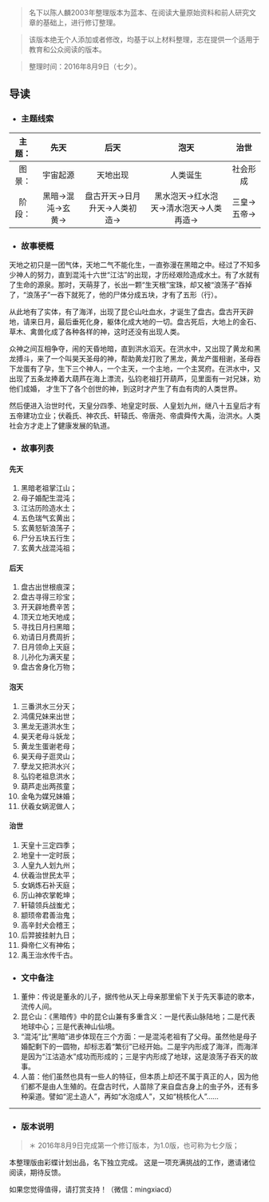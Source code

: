 > 名下以陈人麟2003年整理版本为蓝本、在阅读大量原始资料和前人研究文章的基础上，进行修订整理。

> 该版本绝无个人添加或者修改，均基于以上材料整理，志在提供一个适用于教育和公众阅读的版本。

> 整理时间：2016年8月9日（七夕）。

## 导读

* ### 主题线索

|主题：| 先天               | 后天           | 泡天  |  治世  |
|:------------------:|:------------------:|:-------------:|:-----:|:-----:|
|图景：|    宇宙起源          |  天地出现      |   人类诞生  |  社会形成  |
|阶段：| 黑暗->混沌->玄黄->  | 盘古开天->日月升天->人类初造->  | 黑水泡天->红水泡天->清水泡天->人类再造-> | 三皇->五帝->

* ### 故事梗概

天地之初只是一团气体，天地二气不能化生，一直弥漫在黑暗之中。经过了不知多少神人的努力，直到混沌十六世“江沽”的出现，才历经艰险造成水土。有了水就有了生命的源泉。那时，天萌芽了，长出一颗“生天根”宝珠，却又被“浪荡子”吞掉了，“浪荡子”一吞下就死了，他的尸体分成五块，才有了五形（行）。

从此地有了实体，有了海洋，出现了昆仑山吐血水，才诞生了盘古。盘古开天辟地，请来日月，最后垂死化身，躯体化成大地的一切。盘古死后，大地上的金石、草木、禽兽化成了各种各样的神，这时还没有出现人类。

众神之间互相争夺，闹的天昏地暗，直到洪水滔天。在洪水中，又出现了黄龙和黑龙搏斗，来了一个叫昊天圣母的神，帮助黄龙打败了黑龙，黄龙产蛋相谢，圣母吞下龙蛋有了孕，生下三个神人，一个主天，一个主地，一个主冥府。在洪水中，又出现了五条龙捧着大葫芦在海上漂流，弘钧老祖打开葫芦，见里面有一对兄妹，劝他们成婚， 才生下了各个创世的神，到这时才产生了有血有肉的人类世界。

然后便进入治世时代，天皇分四季、地皇定时辰、人皇划九州，继八十五皇后才有五帝建功立业；伏羲氏、神农氏、轩辕氏、帝唐尧、帝虞舜传大禹，治洪水。人类社会方才走上了健康发展的轨道。

* ### 故事列表

 #### 先天
 1. 黑暗老祖掌江山；
 2. 母子婚配生混沌；
 3. 江沽历险造水土；
 4. 五色瑞气玄黄出；
 5. 玄黄怒斩浪荡子；
 6. 尸分五块五行生；
 7. 玄黄大战混沌祖；

 #### 后天
 1. 盘古出世根痕深；
 2. 盘古寻得三珍宝；
 3. 开天辟地费辛苦；
 4. 顶天立地天地成；
 5. 寻找日月扫黑暗；
 6. 劝请日月费周折；
 7. 日月领命上天庭；
 8. 儿孙化为满天星；
 9. 盘古舍身化万物；

 #### 泡天
 1. 三番洪水三分天；
 2. 鸿儒兄妹来出世；
 3. 黑龙无道洪水生；
 4. 昊天老母斗妖龙；
 5. 黄龙生蛋谢老母；
 6. 昊天母子逛灵山；
 7. 孽龙又把洪水兴；
 8. 弘钧老祖息洪水；
 9. 葫芦走出两孩童；
 10. 金龟为媒兄妹婚；
 11. 伏羲女娲泥做人；

 #### 治世
 1. 天皇十三定四季；
 2. 地皇十一定时辰；
 3. 人皇九人划九州；
 4. 伏羲治世民太平；
 5. 女娲炼石补天庭；
 6. 厉山神农掌乾坤；
 7. 轩辕领兵战蚩尤；
 8. 颛顼帝君善治鬼；
 9. 高辛封犬会稽王；
 10. 后羿披挂射九日；
 11. 舜帝仁义有神佑；
 12. 禹王治水传千古。

* ### 文中备注

 1. 董仲：传说是董永的儿子，据传他从天上母亲那里偷下关于先天事迹的歌本，流传人间。
 2. 昆仑山：《黑暗传》中的昆仑山兼有多重含义：一是代表山脉陆地；二是代表地球中心；三是代表神山仙境。
 3. “混沌”比“黑暗”进步体现在三个方面：一是混沌老祖有了父母。虽然他是母子婚配剩下的一圆物，却标志着“繁衍”已经开始。二是宇内形成了海洋，而海洋是因为“江沽造水”成功而形成的；三是宇内形成了地球，这是浪荡子吞天的故事。
 4. 人苗：他们虽然也具有一些人的特征，但本质上却还不属于真正的人，因为他们都不是由人生殖的。在盘古时代，人苗除了来自盘古身上的虫子外，还有多种渠道。譬如“泥土造人”，再如“水泡成人”，又如“桃核化人”……

****
* ### 版本说明

> ＊ 2016年8月9日完成第一个修订版本，为1.0版，也可称为七夕版；

本整理版由彩蝶计划出品，名下独立完成。 这是一项充满挑战的工作，邀请诸位阅读，期待反馈。

如果您觉得值得，请打赏支持！（微信：mingxiacd）
